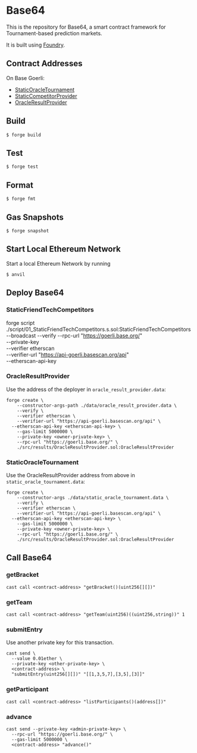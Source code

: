 # Base64
This is the repository for Base64, a smart contract framework for Tournament-based prediction markets.

It is built using [Foundry](https://book.getfoundry.sh/).

## Contract Addresses
On Base Goerli:

- [StaticOracleTournament](https://goerli.basescan.org/address/0xf9344c79044F64c6A068e4E8eA4d92A2A91F7675)
- [StaticCompetitorProvider](https://goerli.basescan.org/address/0xfe423ee2386720a066AAb2349062b5594E086133)
- [OracleResultProvider](https://goerli.basescan.org/address/0xD3E14C73157144D0eCe2a57364AC2320d72aCB69)

## Build

```shell
$ forge build
```

## Test

```shell
$ forge test
```

## Format

```shell
$ forge fmt
```

## Gas Snapshots

```shell
$ forge snapshot
```

## Start Local Ethereum Network
Start a local Ethereum Network by running

```shell
$ anvil
```

## Deploy Base64

### StaticFriendTechCompetitors
forge script ./script/01_StaticFriendTechCompetitors.s.sol:StaticFriendTechCompetitors \
  --broadcast --verify --rpc-url "https://goerli.base.org/" \
  --private-key <owner-private-key> \
  --verifier etherscan \
  --verifier-url "https://api-goerli.basescan.org/api" \
  --etherscan-api-key <etherscan-api-key>

### OracleResultProvider
Use the address of the deployer in `oracle_result_provider.data`:

```shell
forge create \
	--constructor-args-path ./data/oracle_result_provider.data \
	--verify \
	--verifier etherscan \
	--verifier-url "https://api-goerli.basescan.org/api" \
  --etherscan-api-key <etherscan-api-key> \
	--gas-limit 5000000 \
	--private-key <owner-private-key> \
	--rpc-url "https://goerli.base.org/" \
	./src/results/OracleResultProvider.sol:OracleResultProvider
```

### StaticOracleTournament
Use the OracleResultProvider address from above in `static_oracle_tournament.data`:

```shell
forge create \
	--constructor-args ./data/static_oracle_tournament.data \
	--verify \
	--verifier etherscan \
	--verifier-url "https://api-goerli.basescan.org/api" \
  --etherscan-api-key <etherscan-api-key> \
	--gas-limit 5000000 \
	--private-key <owner-private-key> \
	--rpc-url "https://goerli.base.org/" \
	./src/results/OracleResultProvider.sol:OracleResultProvider
```

## Call Base64

### getBracket
```shell
cast call <contract-address> "getBracket()(uint256[][])"
```

### getTeam
```shell
cast call <contract-address> "getTeam(uint256)((uint256,string))" 1
```

### submitEntry
Use another private key for this transaction.
```shell
cast send \
  --value 0.01ether \
  --private-key <other-private-key> \
  <contract-address> \
  "submitEntry(uint256[][])" "[[1,3,5,7],[3,5],[3]]"
```

### getParticipant
```shell
cast call <contract-address> "listParticipants()(address[])"
```

### advance
```shell
cast send --private-key <admin-private-key> \
  --rpc-url "https://goerli.base.org/" \
  --gas-limit 5000000 \
  <contract-address> "advance()"
```
